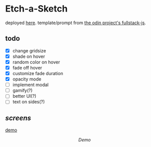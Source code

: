 # Etch-a-Sketch

deployed [here](https://raffycastlee.github.io/odin-etch-a-sketch/). template/prompt from [the odin project's fullstack-js](https://www.theodinproject.com/paths/full-stack-javascript).

## todo

- [x] change gridsize
- [x] shade on hover
- [x] random color on hover
- [x] fade off hover
- [x] customize fade duration
- [x] opacity mode
- [ ] implement modal
- [ ] gamify(?)
- [ ] better UI(?)
- [ ] text on sides(?)

## _screens_

[demo](media/demo.mov)

<p align="center"><em>Demo</em></p>
